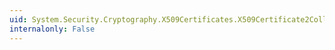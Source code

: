 ```yaml
---
uid: System.Security.Cryptography.X509Certificates.X509Certificate2Collection.Contains(System.Security.Cryptography.X509Certificates.X509Certificate2)
internalonly: False
---
```

